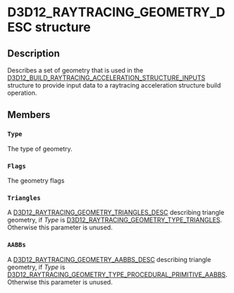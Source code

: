 # D3D12_RAYTRACING_GEOMETRY_DESC structure

## Description

Describes a set of geometry that is used in the [D3D12_BUILD_RAYTRACING_ACCELERATION_STRUCTURE_INPUTS](https://learn.microsoft.com/windows/desktop/api/d3d12/ns-d3d12-d3d12_build_raytracing_acceleration_structure_inputs) structure to provide input data to a raytracing acceleration structure build operation.

## Members

### `Type`

The type of geometry.

### `Flags`

The geometry flags

### `Triangles`

A [D3D12_RAYTRACING_GEOMETRY_TRIANGLES_DESC](https://learn.microsoft.com/windows/desktop/api/d3d12/ns-d3d12-d3d12_raytracing_geometry_triangles_desc) describing triangle geometry, if *Type* is [D3D12_RAYTRACING_GEOMETRY_TYPE_TRIANGLES](https://learn.microsoft.com/windows/desktop/api/d3d12/ne-d3d12-d3d12_raytracing_geometry_type). Otherwise this parameter is unused.

### `AABBs`

A [D3D12_RAYTRACING_GEOMETRY_AABBS_DESC](https://learn.microsoft.com/windows/desktop/api/d3d12/ns-d3d12-d3d12_raytracing_geometry_aabbs_desc) describing triangle geometry, if *Type* is [D3D12_RAYTRACING_GEOMETRY_TYPE_PROCEDURAL_PRIMITIVE_AABBS](https://learn.microsoft.com/windows/desktop/api/d3d12/ne-d3d12-d3d12_raytracing_geometry_type). Otherwise this parameter is unused.